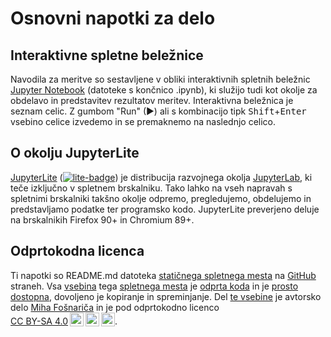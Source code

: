 # Osnovni napotki za delo

## Interaktivne spletne beležnice

Navodila za meritve so sestavljene v obliki interaktivnih spletnih beležnic [Jupyter Notebook](https://docs.jupyter.org/en/latest/) (datoteke s končnico .ipynb), ki služijo tudi kot okolje za obdelavo in predstavitev rezultatov meritev. Interaktivna beležnica je seznam celic. Z gumbom "Run" (&#9658;) ali s kombinacijo tipk <kbd>Shift</kbd>+<kbd>Enter</kbd> vsebino celice izvedemo in se premaknemo na naslednjo celico.

## O okolju JupyterLite

[JupyterLite](https://jupyterlite.readthedocs.io/en/stable/) ([![lite-badge](https://jupyterlite.rtfd.io/en/latest/_static/badge.svg)](https://jupyterlite.github.io/demo)) je distribucija razvojnega okolja [JupyterLab](https://docs.jupyter.org/en/latest/), ki teče izključno v spletnem brskalniku. Tako lahko na vseh napravah s spletnimi brskalniki takšno okolje odpremo, pregledujemo, obdelujemo in predstavljamo podatke ter programsko kodo. JupyterLite preverjeno deluje na brskalnikih Firefox 90+ in Chromium 89+.

## Odprtokodna licenca

Ti napotki so README.md datoteka [statičnega spletnega mesta](https://mihaf.github.io/pktzu) na [GitHub](https://github.com/) straneh. Vsa [vsebina](https://github.com/mihaf/pktzu) tega [spletnega mesta](https://mihaf.github.io/pktz) je [odprta koda](https://en.wikipedia.org/wiki/Open_source) in je [prosto dostopna](https://github.com/mihaf/pktz), dovoljeno je kopiranje in spreminjanje. Del <a property="dct:title" rel="cc:attributionURL" href="https://github.com/mihaf/bm">te vsebine</a> je avtorsko delo <a rel="cc:attributionURL dct:creator" property="cc:attributionName" href="https://www.zf.uni-lj.si/si/predstavitev/zaposleni/miha-fosnaric">Miha Fošnariča</a> in je pod odprtokodno licenco <a href="https://creativecommons.org/licenses/by-sa/4.0/deed.sl" target="_blank" rel="license noopener noreferrer" style="display:inline-block;">CC BY-SA 4.0<img style="height:22px!important;margin-left:3px;vertical-align:text-bottom;" src="https://mirrors.creativecommons.org/presskit/icons/cc.svg?ref=chooser-v1"><img style="height:22px!important;margin-left:3px;vertical-align:text-bottom;" src="https://mirrors.creativecommons.org/presskit/icons/by.svg?ref=chooser-v1"><img style="height:22px!important;margin-left:3px;vertical-align:text-bottom;" src="https://mirrors.creativecommons.org/presskit/icons/sa.svg?ref=chooser-v1"></a>.

